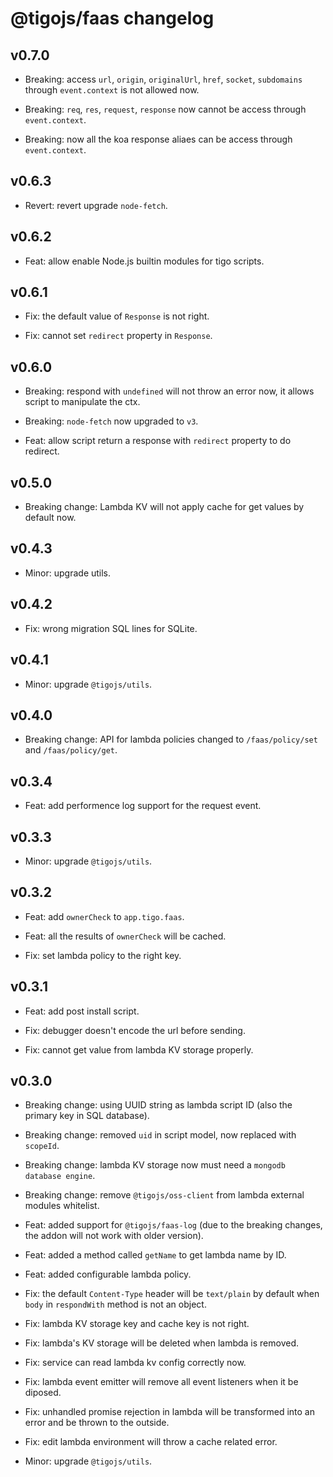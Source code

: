 # @tigojs/faas changelog

## v0.7.0

- Breaking: access `url`, `origin`, `originalUrl`, `href`, `socket`, `subdomains` through `event.context` is not allowed now.

- Breaking: `req`, `res`, `request`, `response` now cannot be access through `event.context`.

- Breaking: now all the koa response aliaes can be access through `event.context`.

## v0.6.3

- Revert: revert upgrade `node-fetch`.

## v0.6.2

- Feat: allow enable Node.js builtin modules for tigo scripts.

## v0.6.1

- Fix: the default value of `Response` is not right.

- Fix: cannot set `redirect` property in `Response`.

## v0.6.0

- Breaking: respond with `undefined` will not throw an error now, it allows script to manipulate the ctx.

- Breaking: `node-fetch` now upgraded to `v3`.

- Feat: allow script return a response with `redirect` property to do redirect.

## v0.5.0

- Breaking change: Lambda KV will not apply cache for get values by default now.

## v0.4.3

- Minor: upgrade utils.

## v0.4.2

- Fix: wrong migration SQL lines for SQLite.

## v0.4.1

- Minor: upgrade `@tigojs/utils`.

## v0.4.0

- Breaking change: API for lambda policies changed to `/faas/policy/set` and `/faas/policy/get`.

## v0.3.4

- Feat: add performence log support for the request event.

## v0.3.3

- Minor: upgrade `@tigojs/utils`.

## v0.3.2

- Feat: add `ownerCheck` to `app.tigo.faas`.

- Feat: all the results of `ownerCheck` will be cached.

- Fix: set lambda policy to the right key.

## v0.3.1

- Feat: add post install script.

- Fix: debugger doesn't encode the url before sending.

- Fix: cannot get value from lambda KV storage properly.

## v0.3.0

- Breaking change: using UUID string as lambda script ID (also the primary key in SQL database).

- Breaking change: removed `uid` in script model, now replaced with `scopeId`.

- Breaking change: lambda KV storage now must need a `mongodb database engine`.

- Breaking change: remove `@tigojs/oss-client` from lambda external modules whitelist.

- Feat: added support for `@tigojs/faas-log` (due to the breaking changes, the addon will not work with older version).

- Feat: added a method called `getName` to get lambda name by ID.

- Feat: added configurable lambda policy.

- Fix: the default `Content-Type` header will be `text/plain` by default when `body` in `respondWith` method is not an object.

- Fix: lambda KV storage key and cache key is not right.

- Fix: lambda's KV storage will be deleted when lambda is removed.

- Fix: service can read lambda kv config correctly now.

- Fix: lambda event emitter will remove all event listeners when it be diposed.

- Fix: unhandled promise rejection in lambda will be transformed into an error and be thrown to the outside.

- Fix: edit lambda environment will throw a cache related error.

- Minor: upgrade `@tigojs/utils`.
